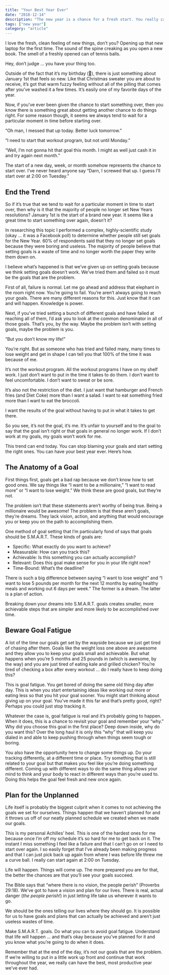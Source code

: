 ```yaml
---
title: "Your Best Year Ever"
date: "2018-12-14"
description: "The new year is a chance for a fresh start. You really can accomplish your dreams."
tags: ["new year"]
category: "article"
---
```


I love the fresh, clean feeling of new things, don’t you? Opening up that new laptop for the first time. The sound of the spine creaking as you open a new book. The smell of a freshly opened can of tennis balls.

Hey, don’t judge … you have your thing too.

Outside of the fact that it’s my birthday (🎉), there is just something about January 1st that feels so new. Like that Christmas sweater you are about to receive, it’s got that warm fuzzy feeling without all of the pilling that comes after you’ve washed it a few times. It’s easily one of my favorite days of the year.

Now, if you’ve ever been given the chance to start something over, then you know there is something great about getting another chance to do things right. For some reason though, it seems we always tend to wait for a particular moment in time before starting over.

“Oh man, I messed that up today. Better luck tomorrow.”

“I need to start that workout program, but not until Monday.”

“Well, I’m not gonna hit that goal this month. I might as well just cash it in and try again next month.”

The start of a new day, week, or month somehow represents the chance to start over. I’ve never heard anyone say “Darn, I screwed that up. I guess I’ll start over at 2:00 on Tuesday.”

## End the Trend

So if it’s true that we tend to wait for a particular moment in time to start over, then why is it that the majority of people no longer set New Years resolutions? January 1st is the start of a brand new year. It seems like a great time to start something over again, doesn’t it?

In researching this topic I performed a complex, highly-scientific study (okay … it was a Facebook poll) to determine whether people still set goals for the New Year. 60% of respondents said that they no longer set goals because they were boring and useless. The majority of people believe that setting goals is a waste of time and no longer worth the paper they write them down on.

I believe what’s happened is that we’ve given up on setting goals because we think setting goals doesn’t work. We’ve tried them and failed so it must be the goals that are the problem.

First of all, failure is normal. Let me go ahead and address that elephant in the room right now. You’re going to fail. You’re aren’t always going to reach your goals. There are many different reasons for this. Just know that it can and will happen. Knowledge is power.

Next, if you’ve tried setting a bunch of different goals and have failed at reaching all of them, I’d ask you to look at the common denominator in all of those goals. That’s you, by the way. Maybe the problem isn’t with setting goals, maybe the problem is you.

“But you don’t know my life!”

You’re right. But as someone who has tried and failed many, many times to lose weight and get in shape I can tell you that 100% of the time it was because of me.

It’s not the workout program. All the workout programs I have on my shelf work. I just don’t want to put in the time it takes to do them. I don’t want to feel uncomfortable. I don’t want to sweat or be sore.

It’s also not the restriction of the diet. I just want that hamburger and French fries (and Diet Coke) more than I want a salad. I want to eat something fried more than I want to eat the broccoli.

I want the results of the goal without having to put in what it takes to get there.

So you see, it’s not the goal, it’s me. It’s unfair to yourself and to the goal to say that the goal isn’t right or that goals in general no longer work. If I don’t work at my goals, my goals won’t work for me.

This trend can end today. You can stop blaming your goals and start setting the right ones. You can have your best year ever. Here’s how.

## The Anatomy of a Goal

First things first, goals get a bad rap because we don’t know how to set good ones. We say things like “I want to be a millionaire,” “I want to read more” or “I want to lose weight.” We think these are good goals, but they’re not.

The problem isn’t that these statements aren’t worthy of being true. Being a millionaire would be awesome! The problem is that these aren’t goals, they’re dreams. They lack vision, action, and anything that would encourage you or keep you on the path to accomplishing them.

One method of goal setting that I’m particularly fond of says that goals should be S.M.A.R.T. These kinds of goals are:

- Specific: What exactly do you want to achieve?
- Measurable: How can you track this?
- Achievable: Is this something you can actually accomplish?
- Relevant: Does this goal make sense for you in your life right now?
- Time-Bound: What’s the deadline?

There is such a big difference between saying “I want to lose weight” and “I want to lose 5 pounds per month for the next 12 months by eating healthy meals and working out 6 days per week.” The former is a dream. The latter is a plan of action.

Breaking down your dreams into S.M.A.R.T. goals creates smaller, more achievable steps that are simpler and more likely to be accomplished over time.

## Beware Goal Fatigue

A lot of the time our goals get set by the wayside because we just get tired of chasing after them. Goals like the weight loss one above are awesome and they allow you to keep your goals small and achievable. But what happens when you’re 5 months and 25 pounds in (which is awesome, by the way) and you are just tired of eating kale and grilled chicken? You’re tired of checking a box after every workout … do I really have to keep doing this?

This is goal fatigue. You get bored of doing the same old thing day after day. This is when you start entertaining ideas like working out more or eating less so that you hit your goal sooner. You might start thinking about giving up on your goal. You’ve made it this far and that’s pretty good, right? Perhaps you could just stop tracking it.

Whatever the case is, goal fatigue is real and it’s probably going to happen. When it does, this is a chance to revisit your goal and remember your “why.” Why did you choose this goal in the first place? Deep down inside, why do you want this? Over the long haul it is only this “why” that will keep you dialed in and able to keep pushing through when things seem tough or boring.

You also have the opportunity here to change some things up. Do your tracking differently, at a different time or place. Try something that is still related to your goal but that makes you feel like you’re doing something different. Coming up with different ways to do the same thing allows your mind to think and your body to react in different ways than you’re used to. Doing this helps the goal feel fresh and new once again.

## Plan for the Unplanned

Life itself is probably the biggest culprit when it comes to not achieving the goals we set for ourselves. Things happen that we haven’t planned for and it throws us off of our neatly planned schedule we created when we made our goals.

This is my personal Achilles’ heel. This is one of the hardest ones for me because once I’m off my schedule it’s so hard for me to get back on it. The instant I miss something I feel like a failure and that I can’t go on or I need to start over again. I so easily forget that I’ve already been making progress and that I can just pick back up again from where I was before life threw me a curve ball. I really can start again at 2:00 on Tuesday.

Life will happen. Things will come up. The more prepared you are for that, the better the chances are that you’ll see your goals succeed.

The Bible says that “where there is no vision, the people perish” (Proverbs 29:18). We’ve got to have a vision and plan for our lives. There is real, actual danger (_the people perish!_) in just letting life take us wherever it wants to go.

We should be the ones telling our lives where they should go. It is possible for us to have goals and plans that can actually be achieved and aren’t just useless wastes of time.

Make S.M.A.R.T. goals. Do what you can to avoid goal fatigue. Understand that life will happen … and that’s okay because you’ve planned for it and you know what you’re going to do when it does.

Remember that at the end of the day, it’s not our goals that are the problem. If we’re willing to put in a little work up front and continue that work throughout the year, we really can have the best, most productive year we’ve ever had.
